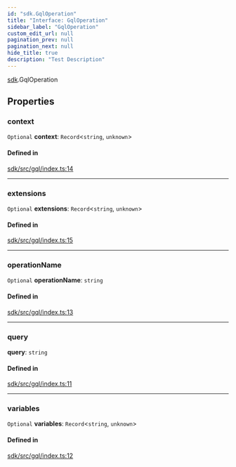 ```yaml
---
id: "sdk.GqlOperation"
title: "Interface: GqlOperation"
sidebar_label: "GqlOperation"
custom_edit_url: null
pagination_prev: null
pagination_next: null
hide_title: true
description: "Test Description"
---
```


[sdk](../namespaces/sdk.md).GqlOperation

## Properties

### context

 `Optional` **context**: `Record`<`string`, `unknown`\>

#### Defined in

[sdk/src/gql/index.ts:14](https://github.com/AKASHAorg/akasha-framework/blob/d370b59a/sdk/src/gql/index.ts#L14)

___

### extensions

 `Optional` **extensions**: `Record`<`string`, `unknown`\>

#### Defined in

[sdk/src/gql/index.ts:15](https://github.com/AKASHAorg/akasha-framework/blob/d370b59a/sdk/src/gql/index.ts#L15)

___

### operationName

 `Optional` **operationName**: `string`

#### Defined in

[sdk/src/gql/index.ts:13](https://github.com/AKASHAorg/akasha-framework/blob/d370b59a/sdk/src/gql/index.ts#L13)

___

### query

 **query**: `string`

#### Defined in

[sdk/src/gql/index.ts:11](https://github.com/AKASHAorg/akasha-framework/blob/d370b59a/sdk/src/gql/index.ts#L11)

___

### variables

 `Optional` **variables**: `Record`<`string`, `unknown`\>

#### Defined in

[sdk/src/gql/index.ts:12](https://github.com/AKASHAorg/akasha-framework/blob/d370b59a/sdk/src/gql/index.ts#L12)
